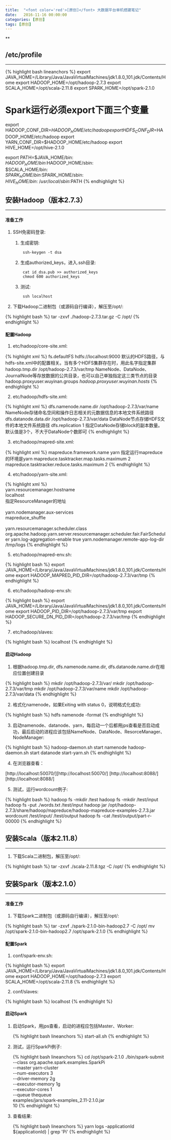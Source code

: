 ```yaml
---
title:  "<font color='red'>[原创]</font> 大数据平台单机搭建笔记"
date:   2016-11-16 00:00:00
categories: [原创]
tags: [原创]
---
```


**

## /etc/profile
---

{% highlight bash lineanchors %}
export JAVA_HOME=/Library/Java/JavaVirtualMachines/jdk1.8.0_101.jdk/Contents/Home
export HADOOP_HOME=/opt/hadoop-2.7.3
export SCALA_HOME=/opt/scala-2.11.8
export SPARK_HOME=/opt/spark-2.1.0
# Spark运行必须export下面三个变量
export HADOOP_CONF_DIR=$HADOOP_HOME/etc/hadoop
export HDFS_CONF_DIR=$HADOOP_HOME/etc/hadoop
export YARN_CONF_DIR=$HADOOP_HOME/etc/hadoop
export HIVE_HOME=/opt/hive-2.1.0

export PATH=$JAVA_HOME/bin: \
$HADOOP_HOME/bin:$HADOOP_HOME/sbin: \
$SCALA_HOME/bin: \
$SPARK_HOME/bin:$SPARK_HOME/sbin: \
$HIVE_HOME/bin: \
/usr/local/sbin:$PATH
{% endhighlight %}

## 安装Hadoop（版本2.7.3）
---

#### 准备工作 
1. SSH免密码登录:

	1. 生成密钥: 

			ssh-keygen -t dsa

	2. 生成authorized_keys，进入.ssh目录:

			cat id_dsa.pub >> authorized_keys
			chmod 600 authorized_keys

	3. 测试:
	
			ssh localhost

2. 下载Hadoop二进制包（或源码自行编译），解压至/opt/:

{% highlight bash %}
tar -zxvf ./hadoop-2.7.3.tar.gz -C /opt/
{% endhighlight %}

#### 配置Hadoop
1. etc/hadoop/core-site.xml:

{% highlight xml %}
<configuration>
  <property>
    <name>fs.defaultFS</name>
    <value>hdfs://localhost:9000</value>
    <description>默认的HDFS路径，与hdfs-site.xml中的配置相关。当有多个HDFS集群存在时，用此名字指定集群</description>
	</property>
  <property>
    <name>hadoop.tmp.dir</name>
    <value>/opt/hadoop-2.7.3/var/tmp</value> 
    <description>NameNode、DataNode、JournalNode等存放数据的公共目录，也可以自己单独指定这三类节点的目录</description>
	</property>
  <property>
    <name>hadoop.proxyuser.wuyinan.groups</name>
    <value>*</value>
    <description></description>
	</property>
  <property>
    <name>hadoop.proxyuser.wuyinan.hosts</name>
    <value>*</value>
    <description></description>
	</property>
</configuration>
{% endhighlight %}

2. etc/hadoop/hdfs-site.xml:

{% highlight xml %}
<configuration>
  <property>
    <name>dfs.namenode.name.dir</name>
    <value>/opt/hadoop-2.7.3/var/name</value>
    <description>NameNode存储命名空间和操作日志相关的元数据信息的本地文件系统路径</description>
	</property>
  <property>
    <name>dfs.datanode.data.dir</name>
    <value>/opt/hadoop-2.7.3/var/data</value>
    <description>DataNode节点存储HDFS文件的本地文件系统路径</description> 
	</property>
  <property>
    <name>dfs.replication</name>
    <value>1</value>
    <description>指定DataNode存储block的副本数量。默认值是3个，不大于DataNode个数即可</description>
	</property>
</configuration>
{% endhighlight %}

3. etc/hadoop/mapred-site.xml:

{% highlight xml %}
<configuration>
  <property>
    <name>mapreduce.framework.name</name>
    <value>yarn</value> 
    <description>指定运行mapreduce的环境是yarn</description>
	</property>
  <property>
    <name>mapreduce.tasktracker.map.tasks.maximum</name>
    <value>2</value>
    <description></description>
	</property>
  <property>
    <name>mapreduce.tasktracker.reduce.tasks.maximum</name>
    <value>2</value>
    <description></description>
	</property>
</configuration>
{% endhighlight %}

4. etc/hadoop/yarn-site.xml:

{% highlight xml %}
<configuration>
  <property>      
    <name>yarn.resourcemanager.hostname</name>      
    <value>localhost</value>  
    <description>指定ResourceManager的地址</description>
	</property>  
  <property>  
    <name>yarn.nodemanager.aux-services</name>  
    <value>mapreduce_shuffle</value>  
    <description></description>
	</property>
  <property>  
    <name>yarn.resourcemanager.scheduler.class</name>
    <value>org.apache.hadoop.yarn.server.resourcemanager.scheduler.fair.FairScheduler</value>
    <description></description>
	</property>
  <property>
    <name>yarn.log-aggregation-enable</name>
    <value>true</value>
    <description></description>
	</property>
  <property>
    <name>yarn.nodemanager.remote-app-log-dir</name>
    <value>/tmp/logs</value>
    <description></description>
	</property>
</configuration>
{% endhighlight %}

5. etc/hadoop/mapred-env.sh:

{% highlight bash %}
export JAVA_HOME=/Library/Java/JavaVirtualMachines/jdk1.8.0_101.jdk/Contents/Home
export HADOOP_MAPRED_PID_DIR=/opt/hadoop-2.7.3/var/tmp
{% endhighlight %}

6. etc/hadoop/hadoop-env.sh:

{% highlight bash %}
export JAVA_HOME=/Library/Java/JavaVirtualMachines/jdk1.8.0_101.jdk/Contents/Home
export HADOOP_PID_DIR=/opt/hadoop-2.7.3/var/tmp
export HADOOP_SECURE_DN_PID_DIR=/opt/hadoop-2.7.3/var/tmp
{% endhighlight %}

7. etc/hadoop/slaves:

{% highlight bash %}
localhost
{% endhighlight %}

#### 启动Hadoop	
1. 根据hadoop.tmp.dir, dfs.namenode.name.dir, dfs.datanode.name.dir在相应位置创建目录

{% highlight bash %}
mkdir /opt/hadoop-2.7.3/var/
mkdir /opt/hadoop-2.7.3/var/tmp
mkdir /opt/hadoop-2.7.3/var/name
mkdir /opt/hadoop-2.7.3/var/data
{% endhighlight %}

2. 格式化namenode，如果Exiting with status 0，说明格式化成功:

{% highlight bash %}
hdfs namenode -format
{% endhighlight %}		

3. 启动namenode、datanode、yarn，每启动一个后都用jps查看是否启动成功，最后启动的进程应该包括NameNode、DataNode、ResorceManager、NodeManager:

{% highlight bash %}
hadoop-daemon.sh start namenode
hadoop-daemon.sh start datanode
start-yarn.sh
{% endhighlight %}	

4. 在浏览器查看：

[http://localhost:50070/][http://localhost:50070/]
[http://localhost:8088/][http://localhost:8088/]

5. 测试，运行wordcount例子:

{% highlight bash %}
hadoop fs -mkdir /test
hadoop fs -mkdir /test/input
hadoop fs -put ./words.txt /test/input
hadoop jar /opt/hadoop-2.7.3/share/hadoop/mapreduce/hadoop-mapreduce-examples-2.7.3.jar wordcount /test/input/ /test/output
hadoop fs -cat /test/output/part-r-00000
{% endhighlight %}	

## 安装Scala（版本2.11.8）
---
1. 下载Scala二进制包，解压至/opt/:

{% highlight bash %}
tar -zxvf ./scala-2.11.8.tgz -C /opt/
{% endhighlight %}	

## 安装Spark（版本2.1.0）
---

#### 准备工作 
1. 下载Spark二进制包（或源码自行编译），解压至/opt/:

{% highlight bash %}
tar -zxvf ./spark-2.1.0-bin-hadoop2.7 -C /opt/
mv /opt/spark-2.1.0-bin-hadoop2.7 /opt/spark-2.1.0
{% endhighlight %}	

#### 配置Spark
1. conf/spark-env.sh:

{% highlight bash %}
export JAVA_HOME=/Library/Java/JavaVirtualMachines/jdk1.8.0_101.jdk/Contents/Home
export HADOOP_HOME=/opt/hadoop-2.7.3
export SCALA_HOME=/opt/scala-2.11.8	
{% endhighlight %}		

2. conf/slaves:

{% highlight bash %}
localhost
{% endhighlight %}	

#### 启动Spark	
1. 启动Spark，用jps查看，启动的进程应包括Master、Worker:

	{% highlight bash lineanchors %}
	start-all.sh
	{% endhighlight %}	

2. 测试，运行SparkPi例子:

	{% highlight bash lineanchors %}
	cd /opt/spark-2.1.0
	./bin/spark-submit --class org.apache.spark.examples.SparkPi \
	--master yarn-cluster \
	--num-executors 3 \
	--driver-memory 2g \
	--executor-memory 1g \
	--executor-cores 1 \
	--queue thequeue \
	examples/jars/spark-examples_2.11-2.1.0.jar \
	10
	{% endhighlight %}	

3. 查看结果:

	{% highlight bash lineanchors %}
	yarn logs -applicationId ${applicationId} | grep 'Pi'
	{% endhighlight %}	

